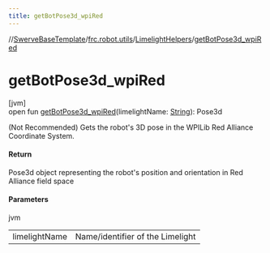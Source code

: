 ```yaml
---
title: getBotPose3d_wpiRed
---
```

//[SwerveBaseTemplate](../../../index.html)/[frc.robot.utils](../index.html)/[LimelightHelpers](index.html)/[getBotPose3d_wpiRed](get-bot-pose3d_wpi-red.html)



# getBotPose3d_wpiRed



[jvm]\
open fun [getBotPose3d_wpiRed](get-bot-pose3d_wpi-red.html)(limelightName: [String](https://docs.oracle.com/javase/8/docs/api/java/lang/String.html)): Pose3d



(Not Recommended) Gets the robot's 3D pose in the WPILib Red Alliance Coordinate System.



#### Return



Pose3d object representing the robot's position and orientation in Red Alliance field space



#### Parameters


jvm

| | |
|---|---|
| limelightName | Name/identifier of the Limelight |




